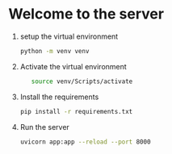 # Welcome to the server

1. setup the virtual environment

   ```bash
   python -m venv venv
   ```

2. Activate the virtual environment

   ```bash
      source venv/Scripts/activate
   ```

3. Install the requirements

   ```bash
   pip install -r requirements.txt
   ```

4. Run the server

   ```bash
   uvicorn app:app --reload --port 8000
   ```
